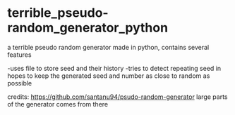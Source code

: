 # terrible_pseudo-random_generator_python
a terrible pseudo random generator made in python, contains several features

-uses file to store seed and their history
-tries to detect repeating seed in hopes to keep the generated seed and number as close to random as possible



credits: https://github.com/santanu94/psudo-random-generator
large parts of the generator comes from there
